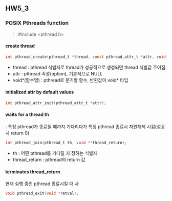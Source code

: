 ## HW5_3

### POSIX Pthreads function
> #include <pthread.h>
#### create thread
```c
int pthread_create(pthread_t *thread, const pthread_attr_t *attr, void*(*start_routine)(void*), void *arg);
```
- thread : pthread 식별자로 thread가 성공적으로 생성되면 thread 식별값 주어짐.
- attr : pthread 속성(option), 기본적으로 NULL
- void*(함수명) : pthread로 분기할 함수, 반환값이 void* 타입

#### initialized attr by default values
```c
int pthread_attr_init(pthread_attr_t *attr);
```

#### waits for a thread th
: 특정 pthread가 종료될 때까지 기다리다가 특정 pthread 종료시 자원해제 시킴(성공시 return 0)
```c
int pthread_join(pthread_t th, void **thread_return);
```
- th : 어떤 pthread를 기다릴 지 정하는 식별자
- thread_return : pthread의 return 값

#### terminates thread_return
현재 실행 중인 pthread 종료시킬 때 사
```c
void pthread_exit(void *retval);
```
